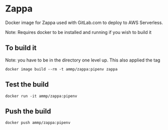 # Zappa

Docker image for Zappa used with GitLab.com to deploy to AWS Serverless.

Note: Requires docker to be installed and running if you wish to build it

## To build it

Note: you have to be in the directory one level up. This also applied the tag

`docker image build --rm -t ammp/zappa:pipenv zappa`

## Test the build

`docker run -it ammp/zappa:pipenv`

## Push the build

`docker push ammp/zappa:pipenv`
